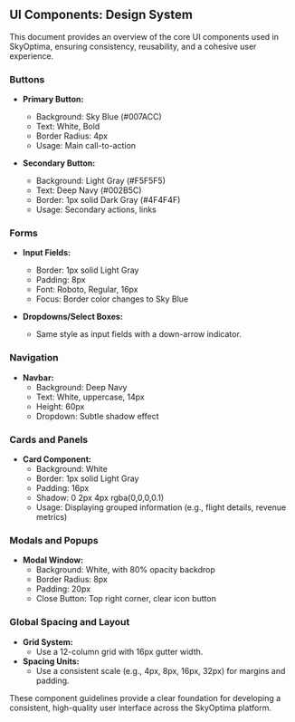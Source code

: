 ## UI Components: Design System

This document provides an overview of the core UI components used in SkyOptima, ensuring consistency, reusability, and a cohesive user experience.

### Buttons
- **Primary Button:**  
  - Background: Sky Blue (#007ACC)  
  - Text: White, Bold  
  - Border Radius: 4px  
  - Usage: Main call-to-action

- **Secondary Button:**  
  - Background: Light Gray (#F5F5F5)  
  - Text: Deep Navy (#002B5C)  
  - Border: 1px solid Dark Gray (#4F4F4F)  
  - Usage: Secondary actions, links

### Forms
- **Input Fields:**  
  - Border: 1px solid Light Gray  
  - Padding: 8px  
  - Font: Roboto, Regular, 16px  
  - Focus: Border color changes to Sky Blue

- **Dropdowns/Select Boxes:**  
  - Same style as input fields with a down-arrow indicator.

### Navigation
- **Navbar:**  
  - Background: Deep Navy  
  - Text: White, uppercase, 14px  
  - Height: 60px  
  - Dropdown: Subtle shadow effect

### Cards and Panels
- **Card Component:**  
  - Background: White  
  - Border: 1px solid Light Gray  
  - Padding: 16px  
  - Shadow: 0 2px 4px rgba(0,0,0,0.1)
  - Usage: Displaying grouped information (e.g., flight details, revenue metrics)

### Modals and Popups
- **Modal Window:**  
  - Background: White, with 80% opacity backdrop  
  - Border Radius: 8px  
  - Padding: 20px  
  - Close Button: Top right corner, clear icon button

### Global Spacing and Layout
- **Grid System:**  
  - Use a 12-column grid with 16px gutter width.
- **Spacing Units:**  
  - Use a consistent scale (e.g., 4px, 8px, 16px, 32px) for margins and padding.

These component guidelines provide a clear foundation for developing a consistent, high-quality user interface across the SkyOptima platform.
